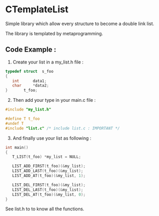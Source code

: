 CTemplateList
=============

Simple library which allow every structure to become a double link list.

The library is templated by metaprogramming.

Code Example :
--------------

1. Create your list in a my_list.h file :

```c
typedef struct	s_foo
{
   int		data1;
   char		*data2;
}		t_foo;
```
2. Then add your type in your main.c file :
```c
#include "my_list.h"

#define T t_foo
#undef T
#include "list.c" /* include list.c : IMPORTANT */
```
3. And finally use your list as following :
```c
int	main()
{
   T_LIST(t_foo) *my_list = NULL;

   LIST_ADD_FIRST(t_foo)(&my_list);
   LIST_ADD_LAST(t_foo)(&my_list);
   LIST_ADD_AT(t_foo)(&my_list, 1);

   LIST_DEL_FIRST(t_foo)(&my_list);
   LIST_DEL_LAST(t_foo)(&my_list);
   LIST_DEL_AT(t_foo)(&my_list, 0);
}
```
See list.h to to know all the functions.